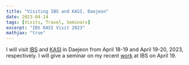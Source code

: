 ```yaml
---
title: "Visiting IBS and KASI, Daejeon"
date: 2023-04-14
tags: [Visits, Travel, Seminars]
excerpt: "IBS KASI Visit 2023"
mathjax: "true"
---
```

I will visit [IBS](https://www.ibs.re.kr/eng.do) and
[KASI](https://www.kasi.re.kr/eng/index) in Daejeon from April 18-19 and April
19-20, 2023, respectively. I will give a seminar on my recent
[work](https://inspirehep.net/literature/2635504) at IBS on April 19.
